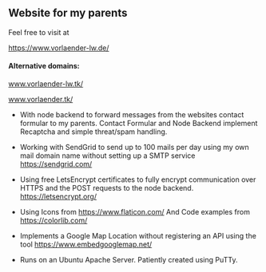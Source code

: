 ## Website for my parents

Feel free to visit at

https://www.vorlaender-lw.de/

#### Alternative domains:

www.vorlaender-lw.tk/

www.vorlaender.tk/

- With node backend to forward messages from the websites contact formular to my parents. Contact Formular and Node Backend implement Recaptcha and simple threat/spam handling.

- Working with SendGrid to send up to 100 mails per day using my own mail domain name without setting up a SMTP service
https://sendgrid.com/

- Using free LetsEncrypt certificates to fully encrypt communication over HTTPS and the POST requests to the node backend. 
https://letsencrypt.org/

- Using Icons from https://www.flaticon.com/ And Code examples from https://colorlib.com/

- Implements a Google Map Location without registering an API using the tool https://www.embedgooglemap.net/

- Runs on an Ubuntu Apache Server. Patiently created using PuTTy.
